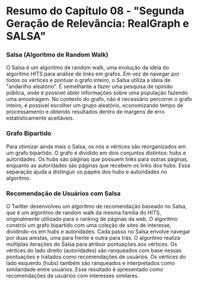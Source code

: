# Resumo do Capítulo 08 - "Segunda Geração de Relevância: RealGraph e SALSA"

### Salsa (Algoritmo de Random Walk)
O Salsa é um algoritmo de random walk, uma evolução da ideia do algoritmo HITS para análise de links em grafos. Em vez de navegar por todos os vértices e pontuar o grafo inteiro, o Salsa utiliza a ideia de "andarilho aleatório". É semelhante a fazer uma pesquisa de opinião pública, onde é possível obter informações sobre uma população fazendo uma amostragem. No contexto do grafo, não é necessário percorrer o grafo inteiro, é possível escolher um grupo aleatório, economizando tempo de processamento e obtendo resultados dentro de margens de erro estatisticamente aceitáveis.

### Grafo Bipartido
Para otimizar ainda mais o Salsa, os nós e vértices são reorganizados em um grafo bipartido. O grafo é dividido em dois conjuntos distintos: hubs e autoridades. Os hubs são páginas que possuem links para outras páginas, enquanto as autoridades são páginas que recebem os links dos hubs. Essa separação ajuda a distinguir os papéis dos hubs e autoridades no algoritmo.

### Recomendação de Usuários com Salsa
O Twitter desenvolveu um algoritmo de recomendação baseado no Salsa, que é um algoritmo de random walk da mesma família do HITS, originalmente utilizado para o ranking de páginas da web. O algoritmo constrói um grafo bipartido com uma coleção de sites de interesse, dividindo-os em hubs e autoridades. Cada passo no Salsa envolve navegar por duas arestas, uma para frente e outra para trás. O algoritmo realiza múltiplas iterações do Salsa para atribuir pontuações aos vértices. Os vértices do lado direito (autoridades) são ranqueados com base nessas pontuações e tratados como recomendações de usuários. Os vértices do lado esquerdo (hubs) também são ranqueados e interpretados como similaridade entre usuários. Esse resultado é apresentado como recomendações de usuários com interesses similares.